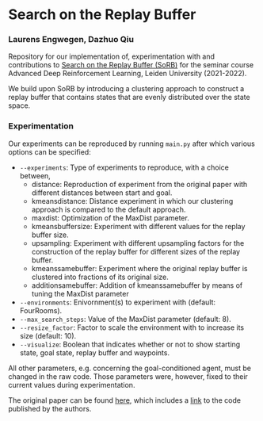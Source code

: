 # Search on the Replay Buffer

### Laurens Engwegen, Dazhuo Qiu

Repository for our implementation of, experimentation with and contributions to [Search on the Replay Buffer (SoRB)](https://arxiv.org/pdf/1906.05253.pdf) for the seminar course Advanced Deep Reinforcement Learning, Leiden University (2021-2022).

We build upon SoRB by introducing a clustering approach to construct a replay buffer that contains states that are evenly distributed over the state space.

### Experimentation
Our experiments can be reproduced by running `main.py` after which various options can be specified:
* `--experiments`: Type of experiments to reproduce, with a choice between,
    - distance: Reproduction of experiment from the original paper with different distances between start and goal.
    - kmeansdistance: Distance experiment in which our clustering approach is compared to the default approach.
    - maxdist: Optimization of the MaxDist parameter.
    - kmeansbuffersize: Experiment with different values for the replay buffer size.
    - upsampling: Experiment with different upsampling factors for the construction of the replay buffer for different sizes of the replay buffer.
    - kmeanssamebuffer: Experiment where the original replay buffer is clustered into fractions of its original size.
    - additionsamebuffer: Addition of kmeanssamebuffer by means of tuning the MaxDist parameter
* `--environments`: Enivornment(s) to experiment with (default: FourRooms).
* `--max_search_steps`: Value of the MaxDist parameter (default: 8).
* `--resize_factor`: Factor to scale the environment with to increase its size (default: 10).
* `--visualize`: Boolean that indicates whether or not to show starting state, goal state, replay buffer and waypoints.

All other parameters, e.g. concerning the goal-conditioned agent, must be changed in the raw code. Those parameters were, however, fixed to their current values during experimentation.

The original paper can be found [here](https://arxiv.org/pdf/1906.05253.pdf), which includes a [link](http://bit.ly/rl_search) to the code published by the authors.
